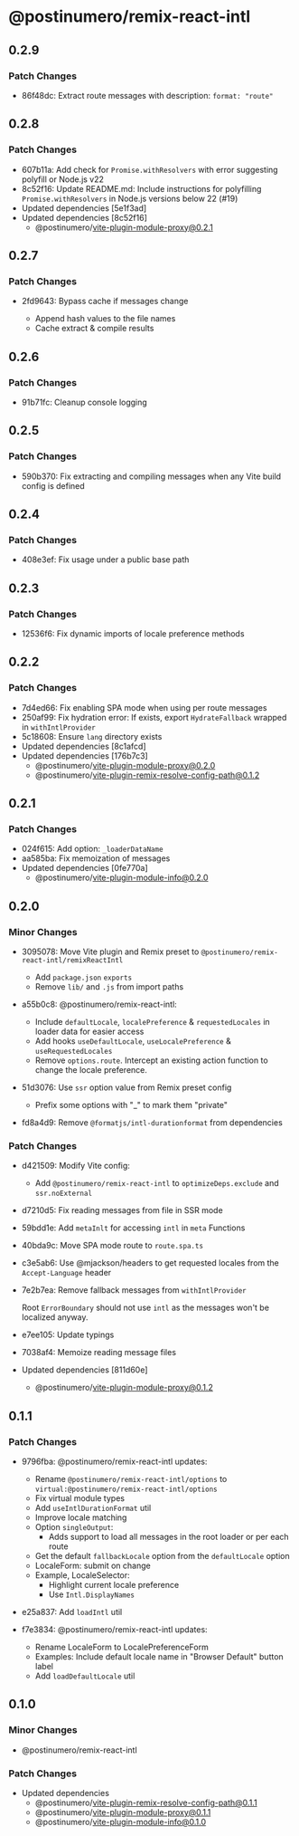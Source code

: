 # @postinumero/remix-react-intl

## 0.2.9

### Patch Changes

- 86f48dc: Extract route messages with description: `format: "route"`

## 0.2.8

### Patch Changes

- 607b11a: Add check for `Promise.withResolvers` with error suggesting polyfill or Node.js v22
- 8c52f16: Update README.md: Include instructions for polyfilling `Promise.withResolvers` in Node.js versions below 22 (#19)
- Updated dependencies [5e1f3ad]
- Updated dependencies [8c52f16]
  - @postinumero/vite-plugin-module-proxy@0.2.1

## 0.2.7

### Patch Changes

- 2fd9643: Bypass cache if messages change

  - Append hash values to the file names
  - Cache extract & compile results

## 0.2.6

### Patch Changes

- 91b71fc: Cleanup console logging

## 0.2.5

### Patch Changes

- 590b370: Fix extracting and compiling messages when any Vite build config is defined

## 0.2.4

### Patch Changes

- 408e3ef: Fix usage under a public base path

## 0.2.3

### Patch Changes

- 12536f6: Fix dynamic imports of locale preference methods

## 0.2.2

### Patch Changes

- 7d4ed66: Fix enabling SPA mode when using per route messages
- 250af99: Fix hydration error: If exists, export `HydrateFallback` wrapped in `withIntlProvider`
- 5c18608: Ensure `lang` directory exists
- Updated dependencies [8c1afcd]
- Updated dependencies [176b7c3]
  - @postinumero/vite-plugin-module-proxy@0.2.0
  - @postinumero/vite-plugin-remix-resolve-config-path@0.1.2

## 0.2.1

### Patch Changes

- 024f615: Add option: `_loaderDataName`
- aa585ba: Fix memoization of messages
- Updated dependencies [0fe770a]
  - @postinumero/vite-plugin-module-info@0.2.0

## 0.2.0

### Minor Changes

- 3095078: Move Vite plugin and Remix preset to `@postinumero/remix-react-intl/remixReactIntl`

  - Add `package.json` `exports`
  - Remove `lib/` and `.js` from import paths

- a55b0c8: @postinumero/remix-react-intl:

  - Include `defaultLocale`, `localePreference` & `requestedLocales` in loader data for easier access
  - Add hooks `useDefaultLocale`, `useLocalePreference` & `useRequestedLocales`
  - Remove `options.route`. Intercept an existing action function to change the locale preference.

- 51d3076: Use `ssr` option value from Remix preset config

  - Prefix some options with "\_" to mark them "private"

- fd8a4d9: Remove `@formatjs/intl-durationformat` from dependencies

### Patch Changes

- d421509: Modify Vite config:

  - Add `@postinumero/remix-react-intl` to `optimizeDeps.exclude` and `ssr.noExternal`

- d7210d5: Fix reading messages from file in SSR mode
- 59bdd1e: Add `metaInlt` for accessing `intl` in `meta` Functions
- 40bda9c: Move SPA mode route to `route.spa.ts`
- c3e5ab6: Use @mjackson/headers to get requested locales from the `Accept-Language` header
- 7e2b7ea: Remove fallback messages from `withIntlProvider`

  Root `ErrorBoundary` should not use `intl` as the messages won't be localized anyway.

- e7ee105: Update typings
- 7038af4: Memoize reading message files
- Updated dependencies [811d60e]
  - @postinumero/vite-plugin-module-proxy@0.1.2

## 0.1.1

### Patch Changes

- 9796fba: @postinumero/remix-react-intl updates:

  - Rename `@postinumero/remix-react-intl/options` to `virtual:@postinumero/remix-react-intl/options`
  - Fix virtual module types
  - Add `useIntlDurationFormat` util
  - Improve locale matching
  - Option `singleOutput`:
    - Adds support to load all messages in the root loader or per each route
  - Get the default `fallbackLocale` option from the `defaultLocale` option
  - LocaleForm: submit on change
  - Example, LocaleSelector:
    - Highlight current locale preference
    - Use `Intl.DisplayNames`

- e25a837: Add `loadIntl` util
- f7e3834: @postinumero/remix-react-intl updates:

  - Rename LocaleForm to LocalePreferenceForm
  - Examples: Include default locale name in "Browser Default" button label
  - Add `loadDefaultLocale` util

## 0.1.0

### Minor Changes

- @postinumero/remix-react-intl

### Patch Changes

- Updated dependencies
  - @postinumero/vite-plugin-remix-resolve-config-path@0.1.1
  - @postinumero/vite-plugin-module-proxy@0.1.1
  - @postinumero/vite-plugin-module-info@0.1.0
